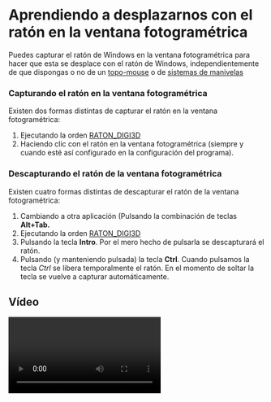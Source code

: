 # Aprendiendo a desplazarnos con el ratón en la ventana fotogramétrica

Puedes capturar el ratón de Windows en la ventana fotogramétrica para hacer que esta se desplace con el ratón de Windows, independientemente de que dispongas o no de un [topo-mouse](desplazando-ventana-foto-raton.md) o de [sistemas de manivelas](desplazando-ventana-foto-raton.md)

### Capturando el ratón en la ventana fotogramétrica

Existen dos formas distintas de capturar el ratón en la ventana fotogramétrica:

1. Ejecutando la orden [RATON\_DIGI3D](/digi3d-net/primeros-pasos/comenzando-a-utilizar-digi3d.net/comenzando-con-la-ventana-fotogrametrica/RATON_DIGI3D.html)
2. Haciendo clic con el ratón en la ventana fotogramétrica \(siempre y cuando esté así configurado en la configuración del programa\).

### Descapturando el ratón de la ventana fotogramétrica

Existen cuatro formas distintas de descapturar el ratón de la ventana fotogramétrica:

1. Cambiando a otra aplicación \(Pulsando la combinación de teclas **Alt+Tab.**
2. Ejecutando la orden [RATON\_DIGI3D](/digi3d-net/primeros-pasos/comenzando-a-utilizar-digi3d.net/comenzando-con-la-ventana-fotogrametrica/RATON_DIGI3D.html)
3. Pulsando la tecla **Intro**. Por el mero hecho de pulsarla se descapturará el ratón.
4. Pulsando \(y manteniendo pulsada\) la tecla **Ctrl**. Cuando pulsamos la tecla _Ctrl_ se libera temporalmente el ratón. En el momento de soltar la tecla se vuelve a capturar automáticamente.

## Vídeo

<video controls>
    <source src="https://digi21.blob.core.windows.net/videos-ayuda/Aprendiendo%20a%20desplazarnos%20con%20el%20raton%20en%20la%20ventana%20fotogrametrica.mp4" type="video/mp4">
</video>

